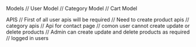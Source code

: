 Models
// User Model
// Category Model
// Cart Model


APIS
// First of all user apis will be required
// Need to create product apis 
// category apis 
// Api for contact page
// comon user cannot create update or delete products 
// Admin can create update and delete products as required 
// logged in users 
